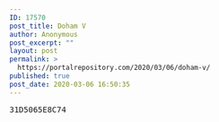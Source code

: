 ```yaml
---
ID: 17570
post_title: Doham V
author: Anonymous
post_excerpt: ""
layout: post
permalink: >
  https://portalrepository.com/2020/03/06/doham-v/
published: true
post_date: 2020-03-06 16:50:35
---
```

<pre>31D5065E8C74</pre>